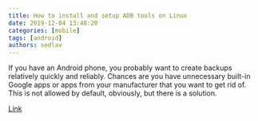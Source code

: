 ```yaml
---
title: How to install and setup ADB tools on Linux 
date: 2019-12-04 13:48:20
categories: [mobile]
tags: [android]
authors: sedlav
---
```


If you have an Android phone, you probably want to create backups relatively quickly and reliably. Chances are you have unnecessary built-in Google apps or apps from your manufacturer that you want to get rid of. This is not allowed by default, obviously, but there is a solution.

[Link](https://www.fosslinux.com/25170/how-to-install-and-setup-adb-tools-on-linux.htm)
